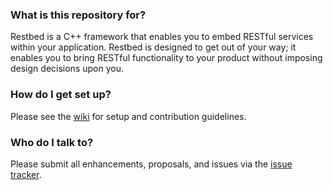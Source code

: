 ### What is this repository for? ###

Restbed is a C++ framework that enables you to embed RESTful services within your application. Restbed is designed
to get out of your way; it enables you to bring RESTful functionality to your product without imposing design 
decisions upon you.

### How do I get set up? ###

Please see the [wiki](https://bitbucket.org/Corvusoft/restbed/wiki/Home) for setup and contribution guidelines.

### Who do I talk to? ###

Please submit all enhancements, proposals, and issues via the [issue tracker](https://bitbucket.org/Corvusoft/restbed/issues/new).
